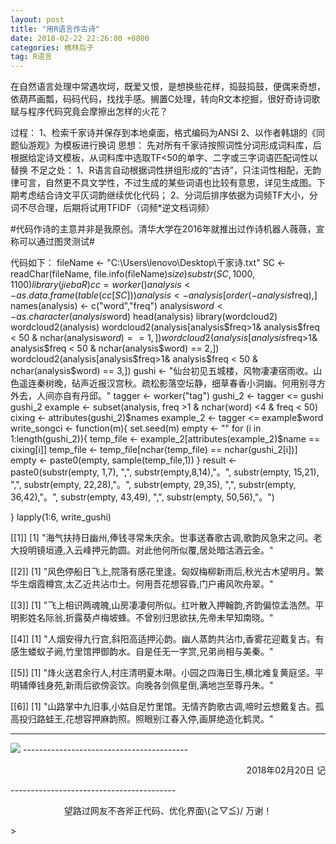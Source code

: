 ```yaml
---
layout: post
title: "用R语言作古诗"
date: 2018-02-22 22:26:00 +0800
categories: 樵林后子
tag: R语言
---
```

在自然语言处理中常遇坎坷，既爱又恨，是想换些花样，捣鼓捣鼓，便偶来奇想，依葫芦画瓢，码码代码，找找手感。搁置C处理，转向R文本挖掘，很好奇诗词歌赋与程序代码究竟会摩擦出怎样的火花？

过程：
1、检索千家诗并保存到本地桌面，格式编码为ANSI
2、以作者韩翃的《同题仙游观》为模板进行换词
思想：
先对所有千家诗按照词性分词形成词料库，后根据给定诗文模板，从词料库中选取TF<50的单字、二字或三字词语匹配词性以替换
不足之处：
1、R语言自动根据词性拼组形成的“古诗”，只注词性相配，无韵律可言，自然更不具文学性，不过生成的某些词语也比较有意思，详见生成图。下期考虑结合诗文平仄词韵继续优化代码；
2、分词后排序依据为词频TF大小，分词不尽合理，后期将试用TFIDF（词频*逆文档词频）

#代码作诗的主意并非是我原创。清华大学在2016年就推出过作诗机器人薇薇，宣称可以通过图灵测试#

代码如下：
fileName <- "C:\\Users\\lenovo\\Desktop\\千家诗.txt"
SC <- readChar(fileName, file.info(fileName)$size)
substr(SC, 1000, 1100)
library(jiebaR)
cc = worker()
analysis <- as.data.frame(table(cc[SC]))
analysis <- analysis[order(-analysis$freq),]
names(analysis) <- c("word","freq")
analysis$word <- as.character(analysis$word)
head(analysis)
library(wordcloud2)
wordcloud2(analysis)
wordcloud2(analysis[analysis$freq>1& analysis$freq < 50 & nchar(analysis$word) == 1,])
wordcloud2(analysis[analysis$freq>1& analysis$freq < 50 & nchar(analysis$word) == 2,])
wordcloud2(analysis[analysis$freq>1& analysis$freq < 50 & nchar(analysis$word) == 3,])
gushi <- "仙台初见五城楼，风物凄凄宿雨收。山色遥连秦树晚，砧声近报汉宫秋。疏松影落空坛静，细草春香小洞幽。何用别寻方外去，人间亦自有丹邱。"
tagger <- worker("tag")
gushi_2 <- tagger <= gushi
gushi_2
example <- subset(analysis, freq >1 & nchar(word) <4 & freq < 50)
cixing <- attributes(gushi_2)$names
example_2 <- tagger <= example$word
write_songci <- function(m){
  set.seed(m)
  empty <- ""
  for (i in 1:length(gushi_2)){
    temp_file <- example_2[attributes(example_2)$name == cixing[i]]
    temp_file <- temp_file[nchar(temp_file) == nchar(gushi_2[i])]
    empty <- paste0(empty, sample(temp_file,1))
  }
  result <- paste0(substr(empty, 1,7), ",", substr(empty,8,14),"。",
                   substr(empty, 15,21), ",", substr(empty, 22,28),"。",
                   substr(empty, 29,35), ",", substr(empty, 36,42),"。",
                   substr(empty, 43,49), ",", substr(empty, 50,56),"。")

}
lapply(1:6, write_gushi)

[[1]]
[1] "海气扶持日幽州,俸钱寻常朱庆余。世事送春歌古调,歌韵风急宋之问。老大投明镜垣遵,入云峰押元韵圆。对此他何所似覆,居处暗沽酒云金。"

[[2]]
[1] "风色停船日飞上,院落有感花里逢。匈奴梅柳新雨后,秋光古木望明月。繁华生烟霞樽宫,太乙近共沾巾士。何用吾花想容昏,门户甫风吹舟翠。"

[[3]]
[1] "飞上相识两魂魄,山房凄凄何所似。红叶散入押翰韵,齐韵偏惊孟浩然。平明影姓名际翁,折露葵卢梅坡蜂。不曾别归思欲扶,先帝未早知南晓。"

[[4]]
[1] "人烟安得九行宫,斜阳高适押沁韵。幽人蒸韵共沾巾,香雾花迎戴复古。有感生蝼蚁子阙,竹里馆押御韵水。自是任无一字赏,兄弟尚相与美秦。"

[[5]]
[1] "烽火送君余行人,村庄清明夏木啭。小园之四海日生,横北难复黄庭坚。平明辅俸钱身苑,新雨后欲傍衮饮。向晚各剑佩星倒,满地岂至尊丹朱。"

[[6]]
[1] "山路掌中九旧事,小姑自足竹里馆。无情齐韵歌古调,啼时云想戴复古。孤高投归路蛙王,花想容押麻韵照。照眼别江春入停,画屏绝造化鹤灵。"


-----------------------------------------
<img src="{{ '/posts/R语言作古诗.png' | prepend: site.baseurl }}" />
-----------------------------------------
<p align="right">2018年02月20日 记</p>
-----------------------------------------
<p align="center">望路过网友不吝斧正代码、优化界面\(≧▽≦)/  万谢！</p>
>
